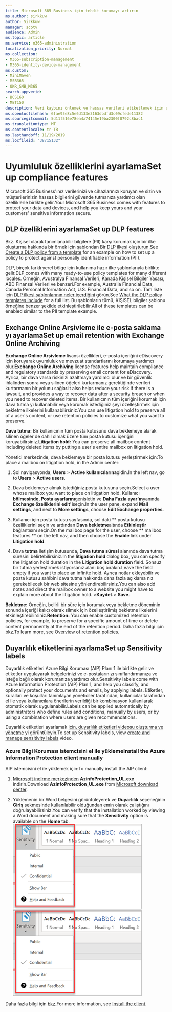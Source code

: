 ```yaml
---
title: Microsoft 365 Business için tehdit korumayı artırın
ms.author: sirkkuw
author: Sirkkuw
manager: scotv
audience: Admin
ms.topic: article
ms.service: o365-administration
localization_priority: Normal
ms.collection:
- M365-subscription-management
- M365-identity-device-management
ms.custom:
- MiniMaven
- MSB365
- OKR_SMB_M365
search.appverid:
- BCS160
- MET150
description: Veri kaybını önlemek ve hassas verileri etiketlemek için uyumluluk özelliklerini ayarlayın.
ms.openlocfilehash: 6fae95e8c5e6d133e3163dbdfd3c09cfede11382
ms.sourcegitcommit: 5d11f516e78ea4a74145e19ba2300f0792c8bac1
ms.translationtype: MT
ms.contentlocale: tr-TR
ms.lasthandoff: 11/19/2019
ms.locfileid: "38715132"
---
```

# <a name="set-up-compliance-features"></a><span data-ttu-id="43fbd-103">Uyumluluk özelliklerini ayarlama</span><span class="sxs-lookup"><span data-stu-id="43fbd-103">Set up compliance features</span></span>

<span data-ttu-id="43fbd-104">Microsoft 365 Business'ınız verilerinizi ve cihazlarınızı koruyan ve sizin ve müşterilerinizin hassas bilgilerini güvende tutmanıza yardımcı olan özelliklerle birlikte gelir.</span><span class="sxs-lookup"><span data-stu-id="43fbd-104">Your Microsoft 365 Business comes with features to protect your data and devices, and help you keep yours and your customers' sensitive information secure.</span></span>

## <a name="set-up-dlp-features"></a><span data-ttu-id="43fbd-105">DLP özelliklerini ayarlama</span><span class="sxs-lookup"><span data-stu-id="43fbd-105">Set up DLP features</span></span>

<span data-ttu-id="43fbd-106">Bkz. Kişisel olarak tanımlanabilir bilgilere (PII) karşı korumak için bir ilke oluşturma hakkında bir örnek için şablondan Bir [DLP ilkesi oluşturun.](https://support.office.com/article/59414438-99f5-488b-975c-5023f2254369)</span><span class="sxs-lookup"><span data-stu-id="43fbd-106">See [Create a DLP policy from a template](https://support.office.com/article/59414438-99f5-488b-975c-5023f2254369) for an example on how to set up a policy to protect against personally identifiable information (PII).</span></span> 
  
<span data-ttu-id="43fbd-107">DLP, birçok farklı yerel bölge için kullanıma hazır ilke şablonlarıyla birlikte gelir.</span><span class="sxs-lookup"><span data-stu-id="43fbd-107">DLP comes with many ready-to-use policy templates for many different locales.</span></span> <span data-ttu-id="43fbd-108">Örneğin, Avustralya Finansal Verileri, Kanada Kişisel Bilgiler Yasası, ABD Finansal Verileri ve benzeri.</span><span class="sxs-lookup"><span data-stu-id="43fbd-108">For example, Australia Financial Data, Canada Personal Information Act, U.S. Financial Data, and so on.</span></span> <span data-ttu-id="43fbd-109">Tam liste için [DLP ilkesi şablonlarının neler içerdiğini](https://support.office.com/article/c2e588d3-8f4f-4937-a286-8c399f28953a) görün.</span><span class="sxs-lookup"><span data-stu-id="43fbd-109">See [What the DLP policy templates include](https://support.office.com/article/c2e588d3-8f4f-4937-a286-8c399f28953a) for a full list.</span></span> <span data-ttu-id="43fbd-110">Bu şablonların tümü, KIŞISEL bilgiler şablonu örneğine benzer şekilde etkinleştirilebilir.</span><span class="sxs-lookup"><span data-stu-id="43fbd-110">All of these templates can be enabled similar to the PII template example.</span></span> 
  
## <a name="set-up-email-retention-with-exchange-online-archiving"></a><span data-ttu-id="43fbd-111">Exchange Online Arşivleme ile e-posta saklama yı ayarlama</span><span class="sxs-lookup"><span data-stu-id="43fbd-111">Set up email retention with Exchange Online Archiving</span></span>

 <span data-ttu-id="43fbd-112">**Exchange Online Arşivleme** lisansı özellikleri, e-posta içeriğini eDiscovery için koruyarak uyumluluk ve mevzuat standartlarını korumaya yardımcı olur.</span><span class="sxs-lookup"><span data-stu-id="43fbd-112">**Exchange Online Archiving** license features help maintain compliance and regulatory standards by preserving email content for eDiscovery.</span></span> <span data-ttu-id="43fbd-113">Ayrıca, bir dava varsa riskinizi azaltmaya yardımcı olur ve bir güvenlik ihlalinden sonra veya silinen öğeleri kurtarmanız gerektiğinde verileri kurtarmanın bir yolunu sağlar.</span><span class="sxs-lookup"><span data-stu-id="43fbd-113">It also helps reduce your risk if there is a lawsuit, and provides a way to recover data after a security breach or when you need to recover deleted items.</span></span> <span data-ttu-id="43fbd-114">Bir kullanıcının tüm içeriğini korumak için dava tutma yı kullanabilir veya korumak istediğiniz şeyi özelleştirmek için bekletme ilkelerini kullanabilirsiniz.</span><span class="sxs-lookup"><span data-stu-id="43fbd-114">You can use litigation hold to preserve all of a user's content, or use retention policies to customize what you want to preserve.</span></span>
  
<span data-ttu-id="43fbd-115">**Dava tutma:** Bir kullanıcının tüm posta kutusunu dava beklemeye alarak silinen öğeler de dahil olmak üzere tüm posta kutusu içeriğini koruyabilirsiniz.</span><span class="sxs-lookup"><span data-stu-id="43fbd-115">**Litigation hold:** You can preserve all mailbox content including deleted items by putting a user's entire mailbox on litigation hold.</span></span> 
    
<span data-ttu-id="43fbd-116">Yönetici merkezinde, dava beklemeye bir posta kutusu yerleştirmek için:</span><span class="sxs-lookup"><span data-stu-id="43fbd-116">To place a mailbox on litigation hold, in the Admin center:</span></span>
    
1. <span data-ttu-id="43fbd-117">Sol navigasyonda, **Users** \> **Active kullanıcılarına**gidin.</span><span class="sxs-lookup"><span data-stu-id="43fbd-117">In the left nav, go to **Users** \> **Active users**.</span></span>
    
2. <span data-ttu-id="43fbd-118">Dava beklemeye almak istediğiniz posta kutusunu seçin.</span><span class="sxs-lookup"><span data-stu-id="43fbd-118">Select a user whose mailbox you want to place on litigation hold.</span></span> <span data-ttu-id="43fbd-119">Kullanıcı **bölmesinde, Posta ayarlarını**genişletin ve **Daha Fazla ayar'ın**yanında **Exchange özelliklerini edit'i**seçin.</span><span class="sxs-lookup"><span data-stu-id="43fbd-119">In the user pane, expand **Mail settings**, and next to **More settings**, choose **Edit Exchange properties**.</span></span>
    
3. <span data-ttu-id="43fbd-120">Kullanıcı için posta kutusu sayfasında, sol daki \*\* posta kutusu özelliklerini seçin ve ardından **Dava bekletme**altında **Etkinleştir** bağlantısını seçin.</span><span class="sxs-lookup"><span data-stu-id="43fbd-120">On the mailbox page for the user, choose \*\* mailbox features \*\* on the left nav, and then choose the **Enable** link under **Litigation hold**.</span></span>
    
4. <span data-ttu-id="43fbd-121">Dava **tutma** iletişim kutusunda, **Dava tutma süresi** alanında dava tutma süresini belirtebilirsiniz.</span><span class="sxs-lookup"><span data-stu-id="43fbd-121">In the **litigation hold** dialog box, you can specify the litigation hold duration in the **Litigation hold duration** field.</span></span> <span data-ttu-id="43fbd-122">Sonsuz bir tutma yerleştirmek istiyorsanız alanı boş bırakın.</span><span class="sxs-lookup"><span data-stu-id="43fbd-122">Leave the field empty if you want to place an infinite hold.</span></span> <span data-ttu-id="43fbd-123">Ayrıca notlar ekleyebilir ve posta kutusu sahibini dava tutma hakkında daha fazla açıklama nız gerekebilecek bir web sitesine yönlendirebilirsiniz.</span><span class="sxs-lookup"><span data-stu-id="43fbd-123">You can also add notes and direct the mailbox owner to a website you might have to explain more about the litigation hold.</span></span> <span data-ttu-id="43fbd-124">\>**Kaydet.**</span><span class="sxs-lookup"><span data-stu-id="43fbd-124">\> **Save**.</span></span>
    
<span data-ttu-id="43fbd-125">**Bekletme:** Örneğin, belirli bir süre için korumak veya bekletme döneminin sonunda içeriği kalıcı olarak silmek için özelleştirilmiş bekletme ilkelerini etkinleştirebilirsiniz.</span><span class="sxs-lookup"><span data-stu-id="43fbd-125">**Retention:** You can enable customized retention policies, for example, to preserve for a specific amount of time or delete content permanently at the end of the retention period.</span></span> <span data-ttu-id="43fbd-126">Daha fazla bilgi için [bkz.](https://support.office.com/article/5e377752-700d-4870-9b6d-12bfc12d2423)</span><span class="sxs-lookup"><span data-stu-id="43fbd-126">To learn more, see [Overview of retention policies](https://support.office.com/article/5e377752-700d-4870-9b6d-12bfc12d2423).</span></span>

## <a name="set-up-sensitivity-labels"></a><span data-ttu-id="43fbd-127">Duyarlılık etiketlerini ayarlama</span><span class="sxs-lookup"><span data-stu-id="43fbd-127">Set up Sensitivity labels</span></span>

<span data-ttu-id="43fbd-128">Duyarlılık etiketleri Azure Bilgi Koruması (AIP) Planı 1 ile birlikte gelir ve etiketler uygulayarak belgelerinizi ve e-postalarınızı sınıflandırmanıza ve isteğe bağlı olarak korumanıza yardımcı olur.</span><span class="sxs-lookup"><span data-stu-id="43fbd-128">Sensitivity labels come with Azure Information Protection (AIP) Plan 1, and help you classify, and optionally protect your documents and emails, by applying labels.</span></span> <span data-ttu-id="43fbd-129">Etiketler, kuralları ve koşulları tanımlayan yöneticiler tarafından, kullanıcılar tarafından el ile veya kullanıcılara önerilerin verildiği bir kombinasyon kullanılarak otomatik olarak uygulanabilir.</span><span class="sxs-lookup"><span data-stu-id="43fbd-129">Labels can be applied automatically by administrators who define rules and conditions, manually by users, or by using a combination where users are given recommendations.</span></span>

<span data-ttu-id="43fbd-130">Duyarlılık etiketleri ayarlamak [için, duyarlılık etiketleri videosu oluşturma ve yönetme](https://support.office.com/article/2fb96b54-7dd2-4f0c-ac8d-170790d4b8b9) yi görüntüleyin.</span><span class="sxs-lookup"><span data-stu-id="43fbd-130">To set up Sensitivity labels, view [create and manage sensitivity labels](https://support.office.com/article/2fb96b54-7dd2-4f0c-ac8d-170790d4b8b9) video.</span></span>



### <a name="install-the-azure-information-protection-client-manually"></a><span data-ttu-id="43fbd-131">Azure Bilgi Koruması istemcisini el ile yükleme</span><span class="sxs-lookup"><span data-stu-id="43fbd-131">Install the Azure Information Protection client manually</span></span>

<span data-ttu-id="43fbd-132">AIP istemcisini el ile yüklemek için:</span><span class="sxs-lookup"><span data-stu-id="43fbd-132">To manually install the AIP client:</span></span>

1. <span data-ttu-id="43fbd-133">[Microsoft indirme merkezinden](https://www.microsoft.com/download/details.aspx?id=53018) **AzinfoProtection_UL.exe** indirin.</span><span class="sxs-lookup"><span data-stu-id="43fbd-133">Download **AzinfoProtection_UL.exe** from [Microsoft download center](https://www.microsoft.com/download/details.aspx?id=53018).</span></span>
 
2. <span data-ttu-id="43fbd-134">Yüklemenin bir Word belgesini görüntüleyerek ve **Duyarlılık** seçeneğinin **Giriş** sekmesinde kullanılabilir olduğundan emin olarak çalıştığını doğrulayabilirsiniz.</span><span class="sxs-lookup"><span data-stu-id="43fbd-134">You can verify that the installation worked by viewing a Word document and making sure that the **Sensitivity** option is available on the **Home** tab.</span></span>
<br/><span data-ttu-id="43fbd-135">![Word belgesinde koruma sekmesi açılır.](media/word-sensitivity.png)</span><span class="sxs-lookup"><span data-stu-id="43fbd-135">![Protection tab drop-down in a Word document.](media/word-sensitivity.png)</span></span>

<span data-ttu-id="43fbd-136">Daha fazla bilgi için [bkz.](https://docs.microsoft.com/azure/information-protection/infoprotect-tutorial-step3)</span><span class="sxs-lookup"><span data-stu-id="43fbd-136">For more information, see [Install the client](https://docs.microsoft.com/azure/information-protection/infoprotect-tutorial-step3).</span></span>
